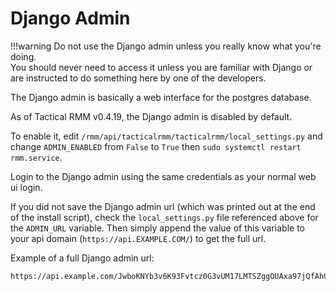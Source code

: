 # Django Admin

!!!warning
    Do not use the Django admin unless you really know what you're doing.<br />You should never need to access it unless you are familiar with Django or are instructed to do something here by one of the developers.

The Django admin is basically a web interface for the postgres database.

As of Tactical RMM v0.4.19, the Django admin is disabled by default.

To enable it, edit `/rmm/api/tacticalrmm/tacticalrmm/local_settings.py` and change `ADMIN_ENABLED` from `False` to `True` then `sudo systemctl restart rmm.service`.

Login to the Django admin using the same credentials as your normal web ui login.

If you did not save the Django admin url (which was printed out at the end of the install script), check the `local_settings.py` file referenced above for the `ADMIN_URL` variable. Then simply append the value of this variable to your api domain (`https://api.EXAMPLE.COM/`) to get the full url.

Example of a full Django admin url:
```
https://api.example.com/JwboKNYb3v6K93Fvtcz0G3vUM17LMTSZggOUAxa97jQfAh0P5xosEk7u2PPkjEfdOtucUp/
```